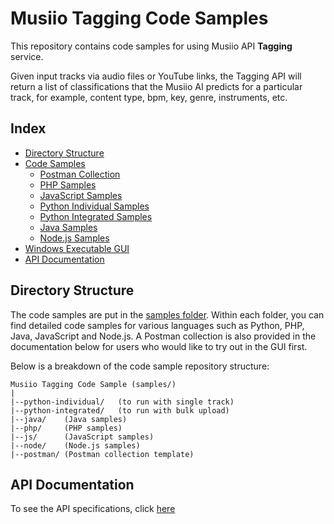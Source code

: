 # Musiio Tagging Code Samples

This repository contains code samples for using Musiio API **Tagging** service.

Given input tracks via audio files or YouTube links, the Tagging API will return a list of classifications that the Musiio AI predicts for a particular track, for example, content type, bpm, key, genre, instruments, etc.

## Index

- [Directory Structure](#directory-structure)
- [Code Samples](samples)
  * [Postman Collection](samples/postman/README.md)
  * [PHP Samples](samples/php/README.md)
  * [JavaScript Samples](samples/js/README.md)
  * [Python Individual Samples](samples/python-individual/README.md)
  * [Python Integrated Samples](samples/python-integrated/README.md)
  * [Java Samples](samples/java/README.md)
  * [Node.js Samples](samples/node/README.md)
- [Windows Executable GUI](windows/README.md)
- [API Documentation](#api-documentation)


## Directory Structure

The code samples are put in the [samples folder](samples). Within each folder, you can find detailed code samples for various languages such as Python, PHP, Java, JavaScript and Node.js. A Postman collection is also provided in the documentation below for users who would like to try out in the GUI first.

Below is a breakdown of the code sample repository structure:

```
Musiio Tagging Code Sample (samples/)
|
|--python-individual/	(to run with single track)
|--python-integrated/	(to run with bulk upload)
|--java/    (Java samples)
|--php/     (PHP samples)
|--js/      (JavaScript samples)
|--node/    (Node.js samples)
|--postman/ (Postman collection template)
```

## API Documentation

To see the API specifications, click [here](https://app.musiio.com/api)